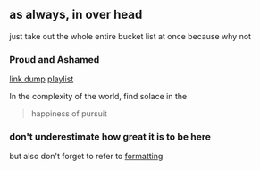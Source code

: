 ## as always, in over head
just take out the whole entire bucket list at once because why not

### Proud and Ashamed

[link dump](linkdump.md)
[playlist](playlist.md)

In the complexity of the world, find solace in the 
> happiness of pursuit

### don't underestimate how great it is to be here

but also don't forget to refer to [formatting](https://help.github.com/articles/basic-writing-and-formatting-syntax/)